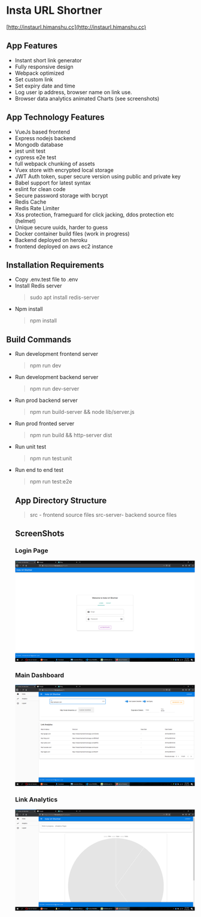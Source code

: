 # Insta URL Shortner

[http://instaurl.himanshu.cc](http://instaurl.himanshu.cc)

## App Features

- Instant short link generator
- Fully responsive design
- Webpack optimized
- Set custom link
- Set expiry date and time
- Log user ip address, browser name on link use.
- Browser data analytics animated Charts (see screenshots)

## App Technology Features

- VueJs based frontend
- Express nodejs backend
- Mongodb database
- jest unit test
- cypress e2e test
- full webpack chunking of assets
- Vuex store with encrypted local storage
- JWT Auth token, super secure version using public and private key
- Babel support for latest syntax
- eslint for clean code
- Secure password storage with bcrypt
- Redis Cache
- Redis Rate Limiter
- Xss protection, frameguard for click jacking, ddos protection etc (helmet)
- Unique secure uuids, harder to guess
- Docker container build files (work in progress)
- Backend deployed on heroku
- frontend deployed on aws ec2 instance

## Installation Requirements

- Copy .env.test file to .env
- Install Redis server
  > sudo apt install redis-server
- Npm install
  > npm install

## Build Commands

- Run development frontend server
  > npm run dev
- Run development backend server
  > npm run dev-server
- Run prod backend server
  > npm run build-server &&
  > node lib/server.js
- Run prod fronted server
  > npm run build &&
  > http-server dist
- Run unit test
  > npm run test:unit
- Run end to end test

  > npm run test:e2e

  ## App Directory Structure

  > src - frontend source files
  > src-server- backend source files

  ## ScreenShots

  ### Login Page

  ![alt text](ss1.png "Login Page")

  ### Main Dashboard

  ![alt text](ss2.png "Login Page")

  ### Link Analytics

  ![alt text](ss3.png "Login Page")
